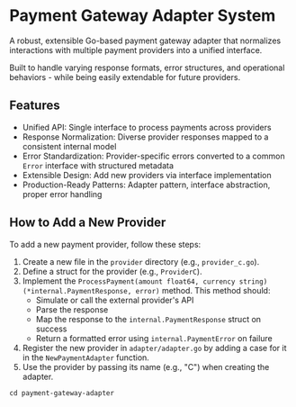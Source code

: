 # Payment Gateway Adapter System

A robust, extensible Go-based payment gateway adapter that normalizes interactions with multiple payment providers into a unified interface.

Built to handle varying response formats, error structures, and operational behaviors - while being easily extendable for future providers.


## Features

- Unified API: Single interface to process payments across providers
- Response Normalization: Diverse provider responses mapped to a consistent internal model
- Error Standardization: Provider-specific errors converted to a common `Error` interface with structured metadata
- Extensible Design: Add new providers via interface implementation
- Production-Ready Patterns: Adapter pattern, interface abstraction, proper error handling


## How to Add a New Provider
To add a new payment provider, follow these steps:

1. Create a new file in the `provider` directory (e.g., `provider_c.go`).
2. Define a struct for the provider (e.g., `ProviderC`).
3. Implement the `ProcessPayment(amount float64, currency string) (*internal.PaymentResponse, error)` method. This method should:
   - Simulate or call the external provider's API
   - Parse the response
   - Map the response to the `internal.PaymentResponse` struct on success
   - Return a formatted error using `internal.PaymentError` on failure
4. Register the new provider in `adapter/adapter.go` by adding a case for it in the `NewPaymentAdapter` function.
5. Use the provider by passing its name (e.g., "C") when creating the adapter.


```git clone https://github.com/your-username/payment-gateway-adapter.git
cd payment-gateway-adapter